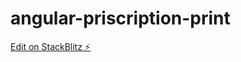 # angular-priscription-print

[Edit on StackBlitz ⚡️](https://stackblitz.com/edit/angular-priscription-print)